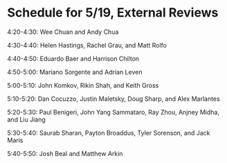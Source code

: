 Schedule for 5/19, External Reviews
===============

4:20-4:30: Wee Chuan and Andy Chua

4:30-4:40: Helen Hastings, Rachel Grau, and Matt Rolfo

4:40-4:50: Eduardo Baer and Harrison Chilton

4:50-5:00: Mariano Sorgente and Adrian Leven

5:00-5:10: John Komkov, Rikin Shah, and Keith Gross

5:10-5:20: Dan Cocuzzo, Justin Maletsky, Doug Sharp, and Alex Marlantes

5:20-5:30: Paul Benigeri, John Yang Sammataro, Ray Zhou, Anjney Midha, and Liu Jiang

5:30-5:40: Saurab Sharan, Payton Broaddus, Tyler Sorenson, and Jack Maris

5:40-5:50: Josh Beal and Matthew Arkin




